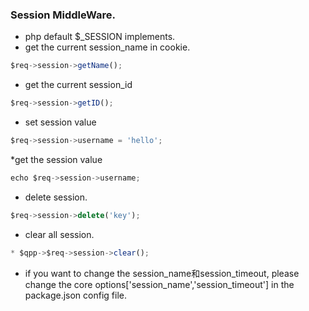 ### Session MiddleWare.
* php default $_SESSION implements.
* get the current session_name in cookie.
```javascript
$req->session->getName();
```
* get the current session_id
```javascript
$req->session->getID();
```
* set session value
```javascript
$req->session->username = 'hello';
```
*get the session value
```javascript
echo $req->session->username;
```
* delete session.
```javascript
$req->session->delete('key');
```
* clear all session.
```javascript
* $qpp->$req->session->clear();
```
* if you want to change the session_name和session_timeout, please change the core options['session_name','session_timeout'] in the package.json config file.